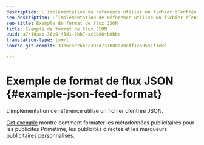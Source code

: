 ```yaml
---
description: L’implémentation de référence utilise un fichier d’entrée JSON.
seo-description: L’implémentation de référence utilise un fichier d’entrée JSON.
seo-title: Exemple de format de flux JSON
title: Exemple de format de flux JSON
uuid: a7419aab-36c0-45d1-9bb7-ac2bd64b0bbc
translation-type: tm+mt
source-git-commit: 31b6cad26bcc393d731080a70eff1c59551f1c8e

---
```



# Exemple de format de flux JSON {#example-json-feed-format}

L’implémentation de référence utilise un fichier d’entrée JSON.

[Cet exemple](https://help.adobe.com/en_US/primetime/api/reference_implementation/json-example.json) montre comment formater les métadonnées publicitaires pour les publicités Primetime, les publicités directes et les marqueurs publicitaires personnalisés.
